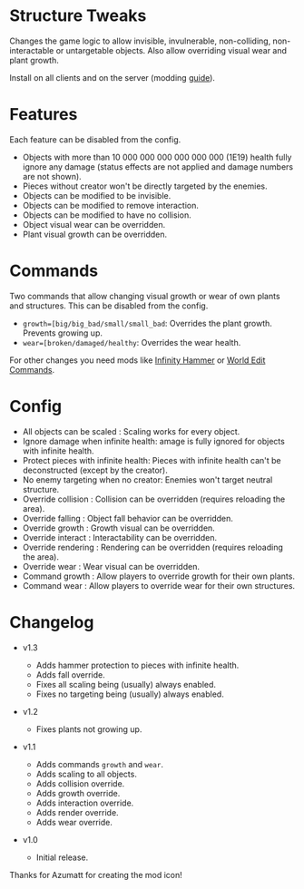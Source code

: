 # Structure Tweaks

Changes the game logic to allow invisible, invulnerable, non-colliding, non-interactable or untargetable objects. Also allow overriding visual wear and plant growth.

Install on all clients and on the server (modding [guide](https://youtu.be/L9ljm2eKLrk)).

# Features

Each feature can be disabled from the config.

- Objects with more than 10 000 000 000 000 000 000 (1E19) health fully ignore any damage (status effects are not applied and damage numbers are not shown).
- Pieces without creator won't be directly targeted by the enemies.
- Objects can be modified to be invisible.
- Objects can be modified to remove interaction.
- Objects can be modified to have no collision.
- Object visual wear can be overridden.
- Plant visual growth can be overridden.

# Commands

Two commands that allow changing visual growth or wear of own plants and structures. This can be disabled from the config.

- `growth=[big/big_bad/small/small_bad`: Overrides the plant growth. Prevents growing up.
- `wear=[broken/damaged/healthy`: Overrides the wear health.

For other changes you need mods like [Infinity Hammer](https://valheim.thunderstore.io/package/JereKuusela/Infinity_Hammer/) or [World Edit Commands](https://valheim.thunderstore.io/package/JereKuusela/World_Edit_Commands/).

# Config

- All objects can be scaled : Scaling works for every object.
- Ignore damage when infinite health: amage is fully ignored for objects with infinite health.
- Protect pieces with infinite health: Pieces with infinite health can't be deconstructed (except by the creator).
- No enemy targeting when no creator: Enemies won't target neutral structure.
- Override collision : Collision can be overridden (requires reloading the area).
- Override falling : Object fall behavior can be overridden.
- Override growth : Growth visual can be overridden.
- Override interact : Interactability can be overridden.
- Override rendering : Rendering can be overridden (requires reloading the area).
- Override wear : Wear visual can be overridden.
- Command growth : Allow players to override growth for their own plants.
- Command wear : Allow players to override wear for their own structures.

# Changelog

- v1.3
	- Adds hammer protection to pieces with infinite health.
	- Adds fall override.
	- Fixes all scaling being (usually) always enabled.
	- Fixes no targeting being (usually) always enabled.

- v1.2
	- Fixes plants not growing up.

- v1.1
	- Adds commands `growth` and `wear`.
	- Adds scaling to all objects.
	- Adds collision override.
	- Adds growth override.
	- Adds interaction override.
	- Adds render override.
	- Adds wear override.

- v1.0
	- Initial release.

Thanks for Azumatt for creating the mod icon!